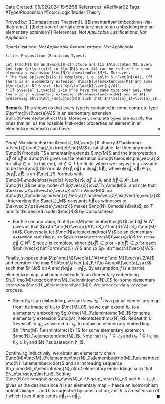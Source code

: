 <div class="topSpace"></div>

Date Created: 05/02/2024 19:52:58
References: #Ref/Mar02
Tags: #Type/Proposition #Topic/Logic/Model_Theory

Proved by: [[Compactness Theorem]], [[Elementarity#^embeddings-via-diagrams]], [[Extension of partial elemntary map to an embedding into an elementary extension]]
References: <i>Not Applicable</i>
Justifications: <i>Not Applicable</i>

Specializations: <i>Not Applicable</i>
Generalizations: <i>Not Applicable</i>

``` ad-Proposition
title: Proposition (Realizing Types).

Let $\mc{M}$ be an $\mc{L}$-structure and fix $A\subseteq M$. Every $n$-type $p(\vec{x})$ in $\mc{M}$ over $A$ can be realized in some elementary extension $\mc{N}\elemextend\mc{M}$. Moreover:
* The type $p(\vec{x})$ is complete, i.e. $p\in S_n^\mc{M}(A)$, iff there is an elementary extension $\mc{N}\elemextend\mc{M}$ and some $\vec{a}\in N^n$ such that $p=\tp^\mc{N}(\vec{a}/A)$.
* If $\vec{a}_1,\vec{a}_2\in M^n$ have the same type over $A$, then there is an elementary extension $N\elemextend\mc{M}$ and an $A$-preserving $h\in\Aut_\mc{L}\mc{N}$ such that $h(\vec{a}_1)=\vec{a}_2$.

```

<b>Remark.</b> This shows us that every type is contained in some complete type $\tp^\mc{N}(\vec{a}/A)$ in an elementary extension $\mc{N}\elemextend\mc{M}$. Moreover, complete types are exactly the ones that tell us the possible first-order properties an element in an elementary extension can have.<span style="float:right;">$\blacklozenge$</span>

---

<i>Proof.</i> We claim that the $\mc{L}_{M,\vec{x}}$-theory $T\coloneqq p(\vec{x})\cup\Diag_\textrm{el}\mc{M}$ is satisfiable, for then any model $\mc{N}\models T$ elementarily extends $\mc{M}$ and the interpretation $\vec{a}$ of $\vec{x}$ in $\mc{N}$ gives us the realization $\mc{N}\models\phi(\vec{a})$ for all $\phi\in p$. To this end, let $\Delta\subseteq T$ be finite, which we may w.l.o.g. assume to be the $\mc{L}$-formula $\phi(\vec{x},\vec{a})\land\psi(\vec{a},\vec{b})$, where $\phi(\vec{x},\vec{a})\in p$, $\psi(\vec{y},\vec{z})$ is an $\mc{L}$-formula with $\mc{M}\models\psi(\vec{a},\vec{b})$, $\vec{a}\in A$, and $\vec{b}\in A^c$. Let $\mc{N}_0$ be any model of $p(\vec{x})\cup\Th_A\mc{M}$, and note that $\ex\vec{z}\psi(\vec{a},\vec{z})\in\Th_A\mc{M}$, so $\mc{N}_0\models\phi(\vec{x},\vec{a})\land\ex\vec{z}\psi(\vec{a},\vec{z})$. Interpreting the $\mc{L}_M$-constants $\vec{b}$ as witnesses to $\ex\vec{z}\psi(\vec{a},\vec{z})$ makes $\mc{N}_0\models\Delta$, so $T$ admits the desired model $\mc{N}$ by Compactness.
* For the second claim, that $\mc{M}\elemembed\mc{N}$ and $\vec{a}\in N^n$ gives us that $p=\tp^\mc{N}(\vec{a}/A)\in S_n^\mc{N}(A)=S_n^\mc{M}(A)$. Conversely, let $\mc{N}\elemextend\mc{M}$ be an elementary extension realizing $p$, so $p\subseteq\tp^\mc{N}(\vec{a}/A)$ for some $\vec{a}\in N^n$. Since $p$ is complete, either $\phi(\vec{x})\in p$ or $\lnot\phi(\vec{x})\in p$ for each $\phi(\vec{x})\in\Form(\mc{L}_A)$ and so $p=\tp^\mc{N}(\vec{a}/A)$.

Finally, suppose that $\tp^\mc{M}(\vec{a}_1/A)=\tp^\mc{M}(\vec{a}_2/A)$ and consider the map $f:A\cup\l\{\vec{a}_1\r\}\to A\cup\l\{\vec{a}_2\r\}$ such that $f=\id$ on $A$ and $f(\vec{a}_1)=\vec{a}_2$. By assumption, $f$ is a partial elementary map, and hence extends to an elementary embedding $h_0:\mc{M}\eqqcolon\mc{M}_0\eleminto\mc{N}_0$ for some elementary extension $\mc{N}_0\elemextend\mc{M}$. We proceed via a ‘reversal’ process.
* Since $h_0$ is an embedding, we can view $h_0^{-1}$ as a partial elementary map from the image of $h_0$ to $\mc{M}_0$, so we can extend $h_0$ to a elementary embedding $g_0:\mc{N}_0\eleminto\mc{M}_1$ for some elementary extension $\mc{M}_1\elemextend\mc{N}_0$. Repeat this ‘reversal’ to $g_0$, as we did to $h_0$, to obtain an elementary embedding $h_1:\mc{M}_1\eleminto\mc{N}_1$ for some elementary extension $\mc{N}_1\elemextend\mc{M}_1$. Note that $h_0^{-1}\subseteq g_0$ and $g_0^{-1}\subseteq h_1$, so $h_0\subseteq h_1$ and $N_1\subseteq\im h_1$.

Continuing inductively, we obtain an elementary chain $\mc{M}=\mc{M}_0\elemembed\mc{N}_0\elemembed\mc{M}_1\elemembed\mc{N}_1\elemembed\cdots$ and an increasing sequence $h_n:\mc{M}_n\eleminto\mc{N}_n$ of elementary embeddings such that $N_n\subseteq\im h_n$. Setting $\mc{N}\coloneqq\bigcup_n\mc{N}_n=\bigcup_n\mc{M}_n$ and $h\coloneqq\bigcup_nh_n$ gives us the desired since $h$ is an elementary map $-$ hence an isomorphism onto its image $-$ and $h$ is surjective by construction, and $h$ is an extension of $f$ which fixes $A$ and sends $\vec{a}_1\mapsto\vec{a}_2$.<span style="float:right;">$\blacksquare$</span>
